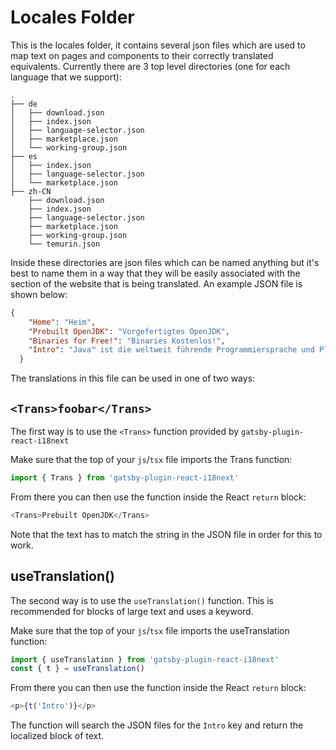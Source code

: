 <!-- textlint-disable terminology -->
# Locales Folder

This is the locales folder, it contains several json files which are used to map text on pages and components to their correctly translated equivalents. Currently there are 3 top level directories (one for each language that we support):

```tree
.
├── de
│   ├── download.json
│   ├── index.json
│   ├── language-selector.json
│   ├── marketplace.json
│   └── working-group.json
├── es
│   ├── index.json
│   ├── language-selector.json
│   └── marketplace.json
├── zh-CN
    ├── download.json
    ├── index.json
    ├── language-selector.json
    ├── marketplace.json
    ├── working-group.json
    └── temurin.json
```

Inside these directories are json files which can be named anything but it's best to name them in a way that they will be easily associated with the section of the website that is being translated. An example JSON file is shown below:

```json
{
    "Home": "Heim",
    "Prebuilt OpenJDK": "Vorgefertigtes OpenJDK",
    "Binaries for Free!": "Binaries Kostenlos!",
    "Intro": "Java™ ist die weltweit führende Programmiersprache und Plattform. Die Adoptium Working Group fördert und unterstützt qualitativ hochwertige, TCK-zertifizierte Laufzeiten und zugehörige Technologien für den Einsatz im gesamten Java-Ökosystem™. Eclipse Temurin ist der Name der OpenJDK-Distribution von Adoptium."
  }
```

The translations in this file can be used in one of two ways:

## `<Trans>foobar</Trans>`

The first way is to use the `<Trans>` function provided by `gatsby-plugin-react-i18next`

Make sure that the top of your `js`/`tsx` file imports the Trans function:

```js
import { Trans } from 'gatsby-plugin-react-i18next'
```

From there you can then use the function inside the React `return` block:

```js
<Trans>Prebuilt OpenJDK</Trans>
```

Note that the text has to match the string in the JSON file in order for this to work.

## useTranslation()

The second way is to use the `useTranslation()` function. This is recommended for blocks of large text and uses a keyword.

Make sure that the top of your `js`/`tsx` file imports the useTranslation function:

```js
import { useTranslation } from 'gatsby-plugin-react-i18next'
const { t } = useTranslation()
```

From there you can then use the function inside the React `return` block:

```js
<p>{t('Intro')}</p>
```

The function will search the JSON files for the `Intro` key and return the localized block of text.
